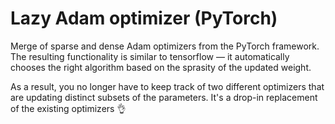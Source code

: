 # Lazy Adam optimizer (PyTorch)

Merge of sparse and dense Adam optimizers from the PyTorch framework. The resulting functionality is similar to tensorflow — it automatically chooses the right algorithm based on the sprasity of the updated weight. 

As a result, you no longer have to keep track of two different optimizers that are updating distinct subsets of the parameters. It's a drop-in replacement of the existing optimizers :ok_hand:
